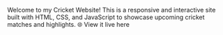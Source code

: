Welcome to my Cricket Website! This is a responsive and interactive site built with HTML, CSS, and JavaScript to showcase upcoming cricket matches and highlights. 🌐 View it live here
